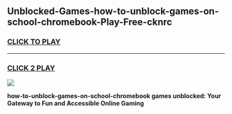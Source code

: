 
## Unblocked-Games-how-to-unblock-games-on-school-chromebook-Play-Free-cknrc
<h3>
<a href="https://premium76.site?title=how-to-unblock-games-on-school-chromebook&ref=24M">CLICK TO PLAY</a></h3>
<hr>

<h3>
<a href="https://premium76.site?title=how-to-unblock-games-on-school-chromebook&ref=24M">CLICK 2 PLAY</a>
  
</h3>

<a href="https://premium76.site?title=how-to-unblock-games-on-school-chromebook&ref=24M"><img src="https://clearcache.store/games.png"></a>


**how-to-unblock-games-on-school-chromebook games unblocked: Your Gateway to Fun and Accessible Online Gaming**
